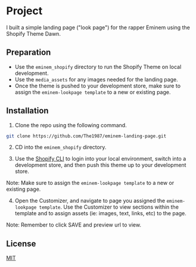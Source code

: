 # Project

I built a simple landing page ("look page") for the rapper Eminem using the Shopify Theme Dawn.


## Preparation
- Use the ```eminem_shopify``` directory to run the Shopify Theme on local development.
- Use the ```media_assets``` for any images needed for the landing page.
- Once the theme is pushed to your development store, make sure to assign the ```eminem-lookpage template``` to a new or existing page.

## Installation

1. Clone the repo using the following command.

```bash
git clone https://github.com/The1987/eminem-landing-page.git
```

2. CD into the ```eminem_shopify``` directory.

3. Use the [Shopify CLI](https://shopify.dev/docs/themes/tools/cli/commands) to login into your local environment, switch into a development store, and then push this theme up to your development store.

Note: Make sure to assign the ```eminem-lookpage template``` to a new or existing page.

4. Open the Customizer, and navigate to page you assigned the ```eminem-lookpage template```. Use the Customizer to view sections within the template and to assign assets (ie: images, text, links, etc) to the page. 

Note: Remember to click SAVE and preview url to view.

## License

[MIT](https://choosealicense.com/licenses/mit/)
